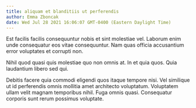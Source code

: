```yaml
---
title: aliquam et blanditiis ut perferendis
author: Emma Zboncak
date: Wed Jul 28 2021 16:06:07 GMT-0400 (Eastern Daylight Time)
---
```

Est facilis facilis consequuntur nobis et sint molestiae vel. Laborum enim unde consequatur eos vitae consequuntur. Nam quas officia accusantium error voluptates et corrupti non.

 Nihil quod quasi quis molestiae quo non omnis at. In et quia quos. Quia laudantium libero sed qui.

 Debitis facere quia commodi eligendi quos itaque tempore nisi. Vel similique ut id perferendis omnis mollitia amet architecto voluptatum. Voluptatem ullam velit magnam temporibus nihil. Fuga omnis quasi. Consequatur corporis sunt rerum possimus voluptate.
